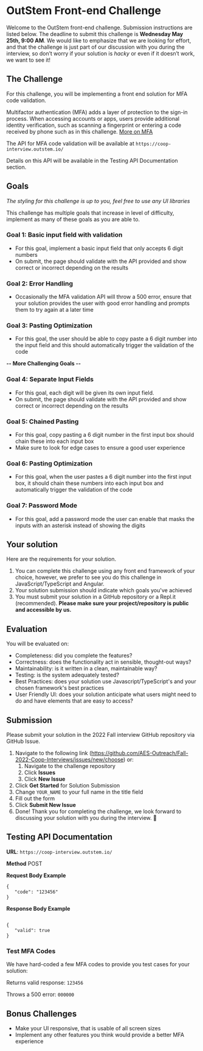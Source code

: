 # OutStem Front-end Challenge

Welcome to the OutStem front-end challenge. Submission instructions are listed below. The deadline to submit this challenge is **Wednesday May 25th, 9:00 AM**. We would like to emphasize that we are looking for effort, and that the challenge is just part of our discussion with you during the interview, so don’t worry if your solution is *hacky* or even if it doesn’t work, we want to see it!

## The Challenge


For this challenge, you will be implementing a front end solution for MFA code validation.

Multifactor authentication (MFA) adds a layer of protection to the sign-in process. When accessing accounts or apps, users provide additional identity verification, such as scanning a fingerprint or entering a code received by phone such as in this challenge. [More on MFA](https://www.onelogin.com/learn/what-is-mfa)

The API for MFA code validation will be available at `https://coop-interview.outstem.io/`

Details on this API will be available in the Testing API Documentation section.

## Goals

*The styling for this challenge is up to you, feel free to use any UI libraries*

This challenge has multiple goals that increase in level of difficulty, implement as many of these goals as you are able to.

### Goal 1: Basic input field with validation
- For this goal, implement a basic input field that only accepts 6 digit numbers
- On submit, the page should validate with the API provided and show correct or incorrect depending on the results

### Goal 2: Error Handling
- Occasionally the MFA validation API will throw a 500 error, ensure that your solution provides the user with good error handling and prompts them to try again at a later time

### Goal 3: Pasting Optimization
- For this goal, the user should be able to copy paste a 6 digit number into the input field and this should automatically trigger the validation of the code

**-- More Challenging Goals --**
### Goal 4: Separate Input Fields
- For this goal, each digit will be given its own input field.
- On submit, the page should validate with the API provided and show correct or incorrect depending on the results

### Goal 5: Chained Pasting
- For this goal, copy pasting a 6 digit number in the first input box should chain these into each input box
- Make sure to look for edge cases to ensure a good user experience

### Goal 6: Pasting Optimization
- For this goal, when the user pastes a 6 digit number into the first input box, it should chain these numbers into each input box and automatically trigger the validation of the code

### Goal 7: Password Mode
- For this goal, add a password mode the user can enable that masks the inputs with an asterisk instead of showing the digits


## Your solution

Here are the requirements for your solution.

1. You can complete this challenge using any front end framework of your choice, however, we prefer to see you do this challenge in JavaScript/TypeScript and Angular.
2. Your solution submission should indicate which goals you've achieved
4. You must submit your solution in a GitHub repository or a Repl.it (recommended). **Please make sure your project/repository is public and accessible by us.**

## Evaluation 

You will be evaluated on:
- Completeness: did you complete the features?
- Correctness: does the functionality act in sensible, thought-out ways?
- Maintainability: is it written in a clean, maintainable way?
- Testing: is the system adequately tested?
- Best Practices: does your solution use Javascript/TypeScript's and your chosen framework's best practices
- User Friendly UI: does your solution anticipate what users might need to do and have elements that are easy to access?

## Submission

Please submit your solution in the 2022 Fall interview GitHub repository via GitHub Issue. 

1. Navigate to the following link (https://github.com/AES-Outreach/Fall-2022-Coop-Interviews/issues/new/choose) or:
   1. Navigate to the challenge repository
   2. Click **Issues**
   3. Click **New Issue**
2. Click **Get Started** for Solution Submission
3. Change `YOUR_NAME` to your full name in the title field
4. Fill out the form
5. Click **Submit New Issue**
6. Done! Thank you for completing the challenge, we look forward to discussing your solution with you during the interview. 🎉


## Testing API Documentation

**URL**: `https://coop-interview.outstem.io/`

**Method** POST

**Request Body Example**

```
{
   "code": "123456"
}
```

**Response Body Example**

```

{
   "valid": true
}
```

### Test MFA Codes
We have hard-coded a few MFA codes to provide you test cases for your solution:

Returns valid response: `123456`

Throws a 500 error: `000000`



## Bonus Challenges

- Make your UI responsive, that is usable of all screen sizes
- Implement any other features you think would provide a better MFA experience